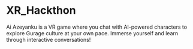 # XR_Hackthon
Ai Azeyanku is a VR game where you chat with AI-powered characters to explore Gurage culture at your own pace.  Immerse yourself and learn through interactive conversations!

